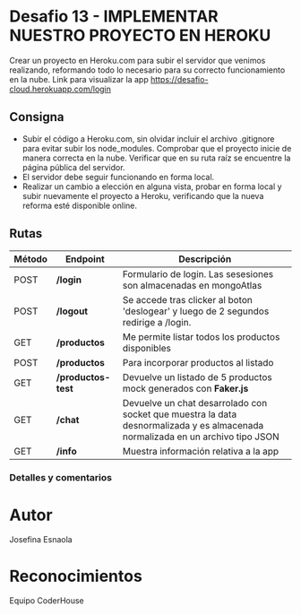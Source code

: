# Desafio 13 - IMPLEMENTAR NUESTRO PROYECTO EN HEROKU
Crear un proyecto en Heroku.com para subir el servidor que venimos realizando, reformando todo lo necesario para su correcto funcionamiento en la nube. Link para visualizar la app https://desafio-cloud.herokuapp.com/login

## Consigna
- Subir el código a Heroku.com, sin olvidar incluir el archivo .gitignore para evitar subir los node_modules. Comprobar que el proyecto inicie de manera correcta en la nube. Verificar que en su ruta raíz se encuentre la página pública del servidor.
- El servidor debe seguir funcionando en forma local.
- Realizar un cambio a elección en alguna vista, probar en forma local y subir nuevamente el proyecto a Heroku, verificando que la nueva reforma esté disponible online.

## Rutas
| Método | Endpoint                | Descripción                                                                                                                                                                                                                 |
| ------ | ----------------------- | --------------------------------------------------------------------------------------------------------------------------------------------------------------------------------------------------------------------------- |
| POST    | **/login**     | Formulario de login. Las sesesiones son almacenadas en mongoAtlas                                                                                                                                                                           |
| POST    | **/logout**     | Se accede tras clicker al boton 'deslogear' y luego de 2 segundos redirige a /login.                                                                                                                                                                          |
| GET    | **/productos**     | Me permite listar todos los productos disponibles                                                                                                                                                                           |
| POST   | **/productos**     | Para incorporar productos al listado                                                                                                                                                                                        |
| GET    | **/productos-test** | Devuelve un listado de 5 productos mock generados con **Faker.js**                                                                                                                                                          |
| GET    | **/chat**        | Devuelve un chat desarrolado con socket que muestra la data desnormalizada y es almacenada normalizada en un archivo tipo JSON |
| GET    | **/info**        | Muestra información relativa a la app |

### Detalles y comentarios
# Autor
Josefina Esnaola
# Reconocimientos
Equipo CoderHouse
